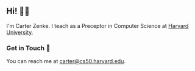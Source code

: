 ## Hi! 👋🏻

I'm Carter Zenke. I teach as a Preceptor in Computer Science at [Harvard University](https://www.harvard.edu).

### Get in Touch 📧

You can reach me at <carter@cs50.harvard.edu>.
